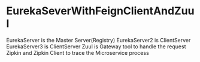 # EurekaSeverWithFeignClientAndZuul

EurekaServer is the Master Server(Registry)
EurekaServer2 is ClientServer
EurekaServer3 is ClientServer
Zuul is Gateway tool to handle the request
Zipkin and Zipkin Client to trace the Microservice process
